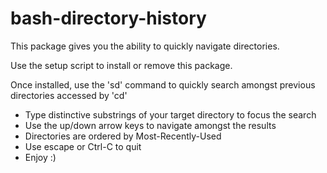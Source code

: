 bash-directory-history
======================

This package gives you the ability to quickly navigate directories.

Use the setup script to install or remove this package.

Once installed, use the 'sd' command to quickly search amongst previous directories accessed by 'cd'
 - Type distinctive substrings of your target directory to focus the search
 - Use the up/down arrow keys to navigate amongst the results
 - Directories are ordered by Most-Recently-Used
 - Use escape or Ctrl-C to quit
 - Enjoy :)

